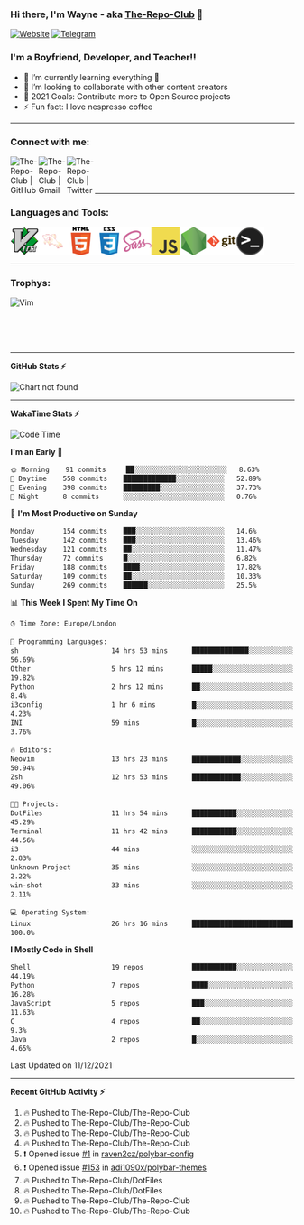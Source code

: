 ### Hi there, I'm Wayne - aka [The-Repo-Club][website] 👋

[![Website](https://img.shields.io/website?label=github.com/The-Repo-Club/&color=orange&style=flat-square&url=https://github.com/The-Repo-Club/)][website]
[![Telegram](https://img.shields.io/badge/Chat%20on-Telegram-orange.svg?color=orange&logo=telegram&style=flat-square)][telegram]

### I'm a Boyfriend, Developer, and Teacher!!

- 🌱 I’m currently learning everything 🤣
- 👯 I’m looking to collaborate with other content creators
- 🥅 2021 Goals: Contribute more to Open Source projects
- ⚡ Fun fact: I love nespresso coffee

---
### Connect with me:

[<img align="left" alt="The-Repo-Club | GitHub" width="50px" src="https://img.icons8.com/nolan/64/github.png" />][website]
[<img align="left" alt="The-Repo-Club | Gmail" width="50px" src="https://img.icons8.com/nolan/64/gmail.png" />][email]
[<img align="left" alt="The-Repo-Club | Twitter" width="50px" src="https://img.icons8.com/nolan/64/telegram-app.png" />][telegram]

[website]: https://github.com/The-Repo-Club/
[email]: mailto:wayne6324@gmail.com
[telegram]: https://t.me/TheRepoClub

<br />
<br />
<br />

---
### Languages and Tools:

<img align="left" alt="Vim" width="50px" src="https://raw.githubusercontent.com/github/explore/80688e429a7d4ef2fca1e82350fe8e3517d3494d/topics/vim/vim.png" />
<img align="left" alt="Fish" width="50px" src="https://raw.githubusercontent.com/github/explore/80688e429a7d4ef2fca1e82350fe8e3517d3494d/topics/fish/fish.png" />
<img align="left" alt="HTML5" width="50px" src="https://raw.githubusercontent.com/github/explore/80688e429a7d4ef2fca1e82350fe8e3517d3494d/topics/html/html.png" />
<img align="left" alt="CSS3" width="50px" src="https://raw.githubusercontent.com/github/explore/80688e429a7d4ef2fca1e82350fe8e3517d3494d/topics/css/css.png" />
<img align="left" alt="Sass" width="50px" src="https://raw.githubusercontent.com/github/explore/80688e429a7d4ef2fca1e82350fe8e3517d3494d/topics/sass/sass.png" />
<img align="left" alt="JavaScript" width="50px" src="https://raw.githubusercontent.com/github/explore/80688e429a7d4ef2fca1e82350fe8e3517d3494d/topics/javascript/javascript.png" />
<img align="left" alt="Node.js" width="50px" src="https://raw.githubusercontent.com/github/explore/80688e429a7d4ef2fca1e82350fe8e3517d3494d/topics/nodejs/nodejs.png" />
<img align="left" alt="Git" width="50px" src="https://raw.githubusercontent.com/github/explore/80688e429a7d4ef2fca1e82350fe8e3517d3494d/topics/git/git.png" />
<img align="left" alt="Terminal" width="50px" src="https://raw.githubusercontent.com/github/explore/80688e429a7d4ef2fca1e82350fe8e3517d3494d/topics/terminal/terminal.png" />

<br />
<br />
<br />

---
### Trophys:

<img align="left" alt="Vim" width="1200px" src="https://github-profile-trophy.vercel.app/?username=The-Repo-Club&theme=dracula&margin-w=8&margin-h=8&column=8" />

---

<br />
<br />
<br />
<br />

---
**GitHub Stats ⚡**

![Chart not found](https://github-readme-stats.vercel.app/api?username=The-Repo-Club&theme=tokyonight&show_icons=true&count_private=true&hide_border=true&include_all_commits=true&custom_title=The-Repo-Club%27s+GitHub+Stats)


---
**WakaTime Stats ⚡**

<!--START_SECTION:waka-->
![Code Time](http://img.shields.io/badge/Code%20Time-287%20hrs%2014%20mins-blue)

**I'm an Early 🐤** 

```text
🌞 Morning    91 commits     ██░░░░░░░░░░░░░░░░░░░░░░░   8.63% 
🌆 Daytime    558 commits    █████████████░░░░░░░░░░░░   52.89% 
🌃 Evening    398 commits    █████████░░░░░░░░░░░░░░░░   37.73% 
🌙 Night      8 commits      ░░░░░░░░░░░░░░░░░░░░░░░░░   0.76%

```
📅 **I'm Most Productive on Sunday** 

```text
Monday       154 commits    ███░░░░░░░░░░░░░░░░░░░░░░   14.6% 
Tuesday      142 commits    ███░░░░░░░░░░░░░░░░░░░░░░   13.46% 
Wednesday    121 commits    ██░░░░░░░░░░░░░░░░░░░░░░░   11.47% 
Thursday     72 commits     █░░░░░░░░░░░░░░░░░░░░░░░░   6.82% 
Friday       188 commits    ████░░░░░░░░░░░░░░░░░░░░░   17.82% 
Saturday     109 commits    ██░░░░░░░░░░░░░░░░░░░░░░░   10.33% 
Sunday       269 commits    ██████░░░░░░░░░░░░░░░░░░░   25.5%

```


📊 **This Week I Spent My Time On** 

```text
⌚︎ Time Zone: Europe/London

💬 Programming Languages: 
sh                       14 hrs 53 mins      ██████████████░░░░░░░░░░░   56.69% 
Other                    5 hrs 12 mins       █████░░░░░░░░░░░░░░░░░░░░   19.82% 
Python                   2 hrs 12 mins       ██░░░░░░░░░░░░░░░░░░░░░░░   8.4% 
i3config                 1 hr 6 mins         █░░░░░░░░░░░░░░░░░░░░░░░░   4.23% 
INI                      59 mins             █░░░░░░░░░░░░░░░░░░░░░░░░   3.76%

🔥 Editors: 
Neovim                   13 hrs 23 mins      ████████████░░░░░░░░░░░░░   50.94% 
Zsh                      12 hrs 53 mins      ████████████░░░░░░░░░░░░░   49.06%

🐱‍💻 Projects: 
DotFiles                 11 hrs 54 mins      ███████████░░░░░░░░░░░░░░   45.29% 
Terminal                 11 hrs 42 mins      ███████████░░░░░░░░░░░░░░   44.56% 
i3                       44 mins             ░░░░░░░░░░░░░░░░░░░░░░░░░   2.83% 
Unknown Project          35 mins             ░░░░░░░░░░░░░░░░░░░░░░░░░   2.22% 
win-shot                 33 mins             ░░░░░░░░░░░░░░░░░░░░░░░░░   2.11%

💻 Operating System: 
Linux                    26 hrs 16 mins      █████████████████████████   100.0%

```

**I Mostly Code in Shell** 

```text
Shell                    19 repos            ███████████░░░░░░░░░░░░░░   44.19% 
Python                   7 repos             ████░░░░░░░░░░░░░░░░░░░░░   16.28% 
JavaScript               5 repos             ███░░░░░░░░░░░░░░░░░░░░░░   11.63% 
C                        4 repos             ██░░░░░░░░░░░░░░░░░░░░░░░   9.3% 
Java                     2 repos             █░░░░░░░░░░░░░░░░░░░░░░░░   4.65%

```



 Last Updated on 11/12/2021
<!--END_SECTION:waka-->

---

**Recent GitHub Activity :zap:**

<!--START_SECTION:activity-->
1. 🔥 Pushed to The-Repo-Club/The-Repo-Club
2. 🔥 Pushed to The-Repo-Club/The-Repo-Club
3. 🔥 Pushed to The-Repo-Club/The-Repo-Club
4. 🔥 Pushed to The-Repo-Club/The-Repo-Club
5. ❗️ Opened issue [#1](https://github.com/raven2cz/polybar-config/issues/1) in [raven2cz/polybar-config](https://github.com/raven2cz/polybar-config)
6. ❗️ Opened issue [#153](https://github.com/adi1090x/polybar-themes/issues/153) in [adi1090x/polybar-themes](https://github.com/adi1090x/polybar-themes)
7. 🔥 Pushed to The-Repo-Club/DotFiles
8. 🔥 Pushed to The-Repo-Club/DotFiles
9. 🔥 Pushed to The-Repo-Club/The-Repo-Club
10. 🔥 Pushed to The-Repo-Club/The-Repo-Club
<!--END_SECTION:activity-->